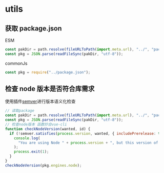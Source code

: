 # utils

## 获取 package.json

ESM

```js
const pakDir = path.resolve(fileURLToPath(import.meta.url), "../", "package.json");
const pkg = JSON.parse(readFileSync(pakDir, "utf-8"));
```

commonJs

```js
const pkg = require("../package.json");
```

## 检查 node 版本是否符合库需求

使用插件[semver](https://www.npmjs.com/package/semver)进行版本语义化检查

```js
// 读取package
const pakDir = path.resolve(fileURLToPath(import.meta.url), "../", "package.json");
const pkg = JSON.parse(readFileSync(pakDir, "utf-8"));
// 检查node版本 函数抄自vue-cli
function checkNodeVersion(wanted, id) {
  if (!semver.satisfies(process.version, wanted, { includePrerelease: true })) {
    console.log(
      "You are using Node " + process.version + ", but this version of " + id + " requires Node " + wanted + ".\nPlease upgrade your Node version."
    );
    process.exit(1);
  }
}
checkNodeVersion(pkg.engines.node);
```
